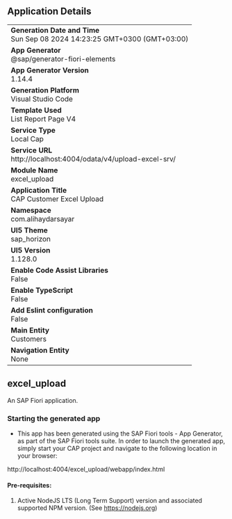 ## Application Details
|               |
| ------------- |
|**Generation Date and Time**<br>Sun Sep 08 2024 14:23:25 GMT+0300 (GMT+03:00)|
|**App Generator**<br>@sap/generator-fiori-elements|
|**App Generator Version**<br>1.14.4|
|**Generation Platform**<br>Visual Studio Code|
|**Template Used**<br>List Report Page V4|
|**Service Type**<br>Local Cap|
|**Service URL**<br>http://localhost:4004/odata/v4/upload-excel-srv/|
|**Module Name**<br>excel_upload|
|**Application Title**<br>CAP Customer Excel Upload|
|**Namespace**<br>com.alihaydarsayar|
|**UI5 Theme**<br>sap_horizon|
|**UI5 Version**<br>1.128.0|
|**Enable Code Assist Libraries**<br>False|
|**Enable TypeScript**<br>False|
|**Add Eslint configuration**<br>False|
|**Main Entity**<br>Customers|
|**Navigation Entity**<br>None|

## excel_upload

An SAP Fiori application.

### Starting the generated app

-   This app has been generated using the SAP Fiori tools - App Generator, as part of the SAP Fiori tools suite.  In order to launch the generated app, simply start your CAP project and navigate to the following location in your browser:

http://localhost:4004/excel_upload/webapp/index.html

#### Pre-requisites:

1. Active NodeJS LTS (Long Term Support) version and associated supported NPM version.  (See https://nodejs.org)


